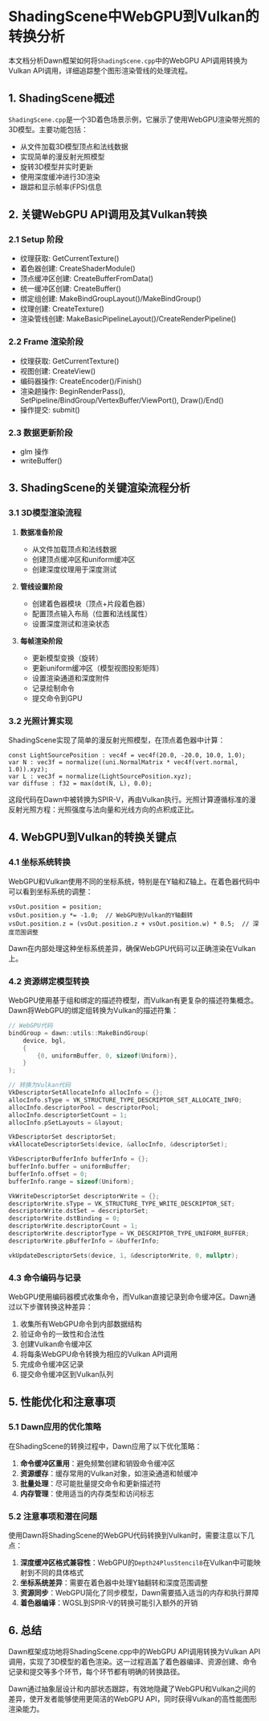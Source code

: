 # ShadingScene中WebGPU到Vulkan的转换分析

本文档分析Dawn框架如何将`ShadingScene.cpp`中的WebGPU API调用转换为Vulkan API调用，详细追踪整个图形渲染管线的处理流程。

## 1. ShadingScene概述

`ShadingScene.cpp`是一个3D着色场景示例，它展示了使用WebGPU渲染带光照的3D模型。主要功能包括：

- 从文件加载3D模型顶点和法线数据
- 实现简单的漫反射光照模型
- 旋转3D模型并实时更新
- 使用深度缓冲进行3D渲染
- 跟踪和显示帧率(FPS)信息

## 2. 关键WebGPU API调用及其Vulkan转换

### 2.1 Setup 阶段
- 纹理获取: GetCurrentTexture()
- 着色器创建: CreateShaderModule()
- 顶点缓冲区创建: CreateBufferFromData()
- 统一缓冲区创建: CreateBuffer()
- 绑定组创建: MakeBindGroupLayout()/MakeBindGroup()
- 纹理创建: CreateTexture()
- 渲染管线创建: MakeBasicPipelineLayout()/CreateRenderPipeline()

### 2.2 Frame 渲染阶段
- 纹理获取: GetCurrentTexture()
- 视图创建: CreateView()
- 编码器操作: CreateEncoder()/Finish()
- 渲染趟操作: BeginRenderPass(), SetPipeline/BindGroup/VertexBuffer/ViewPort(), Draw()/End()
- 操作提交: submit()

### 2.3 数据更新阶段
- glm 操作
- writeBuffer()

## 3. ShadingScene的关键渲染流程分析

### 3.1 3D模型渲染流程

1. **数据准备阶段**
   - 从文件加载顶点和法线数据
   - 创建顶点缓冲区和uniform缓冲区
   - 创建深度纹理用于深度测试

2. **管线设置阶段**
   - 创建着色器模块（顶点+片段着色器）
   - 配置顶点输入布局（位置和法线属性）
   - 设置深度测试和渲染状态

3. **每帧渲染阶段**
   - 更新模型变换（旋转）
   - 更新uniform缓冲区（模型视图投影矩阵）
   - 设置渲染通道和深度附件
   - 记录绘制命令
   - 提交命令到GPU

### 3.2 光照计算实现

ShadingScene实现了简单的漫反射光照模型，在顶点着色器中计算：

```wgsl
const LightSourcePosition : vec4f = vec4f(20.0, -20.0, 10.0, 1.0);
var N : vec3f = normalize((uni.NormalMatrix * vec4f(vert.normal, 1.0)).xyz);
var L : vec3f = normalize(LightSourcePosition.xyz);
var diffuse : f32 = max(dot(N, L), 0.0);
```

这段代码在Dawn中被转换为SPIR-V，再由Vulkan执行。光照计算遵循标准的漫反射光照方程：光照强度与法向量和光线方向的点积成正比。

## 4. WebGPU到Vulkan的转换关键点

### 4.1 坐标系统转换

WebGPU和Vulkan使用不同的坐标系统，特别是在Y轴和Z轴上。在着色器代码中可以看到坐标系统的调整：

```wgsl
vsOut.position = position;
vsOut.position.y *= -1.0;  // WebGPU到Vulkan的Y轴翻转
vsOut.position.z = (vsOut.position.z + vsOut.position.w) * 0.5;  // 深度范围调整
```

Dawn在内部处理这种坐标系统差异，确保WebGPU代码可以正确渲染在Vulkan上。

### 4.2 资源绑定模型转换

WebGPU使用基于组和绑定的描述符模型，而Vulkan有更复杂的描述符集概念。Dawn将WebGPU的绑定组转换为Vulkan的描述符集：

```cpp
// WebGPU代码
bindGroup = dawn::utils::MakeBindGroup(
    device, bgl,
    {
        {0, uniformBuffer, 0, sizeof(Uniform)},
    }
);

// 转换为Vulkan代码
VkDescriptorSetAllocateInfo allocInfo = {};
allocInfo.sType = VK_STRUCTURE_TYPE_DESCRIPTOR_SET_ALLOCATE_INFO;
allocInfo.descriptorPool = descriptorPool;
allocInfo.descriptorSetCount = 1;
allocInfo.pSetLayouts = &layout;

VkDescriptorSet descriptorSet;
vkAllocateDescriptorSets(device, &allocInfo, &descriptorSet);

VkDescriptorBufferInfo bufferInfo = {};
bufferInfo.buffer = uniformBuffer;
bufferInfo.offset = 0;
bufferInfo.range = sizeof(Uniform);

VkWriteDescriptorSet descriptorWrite = {};
descriptorWrite.sType = VK_STRUCTURE_TYPE_WRITE_DESCRIPTOR_SET;
descriptorWrite.dstSet = descriptorSet;
descriptorWrite.dstBinding = 0;
descriptorWrite.descriptorCount = 1;
descriptorWrite.descriptorType = VK_DESCRIPTOR_TYPE_UNIFORM_BUFFER;
descriptorWrite.pBufferInfo = &bufferInfo;

vkUpdateDescriptorSets(device, 1, &descriptorWrite, 0, nullptr);
```

### 4.3 命令编码与记录

WebGPU使用编码器模式收集命令，而Vulkan直接记录到命令缓冲区。Dawn通过以下步骤转换这种差异：

1. 收集所有WebGPU命令到内部数据结构
2. 验证命令的一致性和合法性
3. 创建Vulkan命令缓冲区
4. 将每条WebGPU命令转换为相应的Vulkan API调用
5. 完成命令缓冲区记录
6. 提交命令缓冲区到Vulkan队列

## 5. 性能优化和注意事项

### 5.1 Dawn应用的优化策略

在ShadingScene的转换过程中，Dawn应用了以下优化策略：

1. **命令缓冲区重用**：避免频繁创建和销毁命令缓冲区
2. **资源缓存**：缓存常用的Vulkan对象，如渲染通道和帧缓冲
3. **批量处理**：尽可能批量提交命令和更新描述符
4. **内存管理**：使用适当的内存类型和访问标志

### 5.2 注意事项和潜在问题

使用Dawn将ShadingScene的WebGPU代码转换到Vulkan时，需要注意以下几点：

1. **深度缓冲区格式兼容性**：WebGPU的`Depth24PlusStencil8`在Vulkan中可能映射到不同的具体格式
2. **坐标系统差异**：需要在着色器中处理Y轴翻转和深度范围调整
3. **资源同步**：WebGPU简化了同步模型，Dawn需要插入适当的内存和执行屏障
4. **着色器编译**：WGSL到SPIR-V的转换可能引入额外的开销

## 6. 总结

Dawn框架成功地将ShadingScene.cpp中的WebGPU API调用转换为Vulkan API调用，实现了3D模型的着色渲染。这一过程涵盖了着色器编译、资源创建、命令记录和提交等多个环节，每个环节都有明确的转换路径。

Dawn通过抽象层设计和内部状态跟踪，有效地隐藏了WebGPU和Vulkan之间的差异，使开发者能够使用更简洁的WebGPU API，同时获得Vulkan的高性能图形渲染能力。
